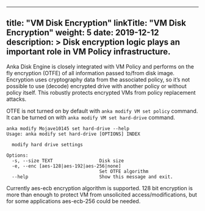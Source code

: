 


---
title: "VM Disk Encryption"
linkTitle: "VM Disk Encryption"
weight: 5
date: 2019-12-12
description: >
  Disk encryption logic plays an important role in VM Policy infrastructure. 
---


Anka Disk Engine is closely integrated with VM Policy and performs on the fly encryption (OTFE) of all information passed to/from disk image. Encryption uses cryptography data from the associated policy, so it’s not possible to use (decode) encrypted drive with another policy or without policy itself. This robustly protects encrypted VMs from policy replacement attacks.  

OTFE is not turned on by default with `anka modify VM set policy` command. It can be turned on with `anka modify VM set hard-drive` command.  

```
anka modify Mojave10145 set hard-drive --help
Usage: anka modify set hard-drive [OPTIONS] INDEX

  modify hard drive settings

Options:
  -s, --size TEXT                 Disk size
  -e, --enc [aes-128|aes-192|aes-256|none]
                                  Set OTFE algorithm
  --help                          Show this message and exit.
```

Currently aes-ecb encryption algorithm is supported. 128 bit encryption is more than enough to protect VM from unsolicited access/modifications, but for some applications aes-ecb-256 could be needed.  

